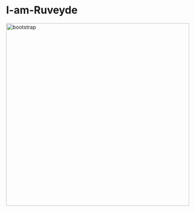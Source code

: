 # I-am-Ruveyde
<img src="https://encrypted-tbn0.gstatic.com/images?q=tbn:ANd9GcQ3O0GsRsKk0Z-gm3wyp_i3pPB1cvzuvUf44Q&usqp=CAU" alt="bootstrap" width="500" height="500"/> 
